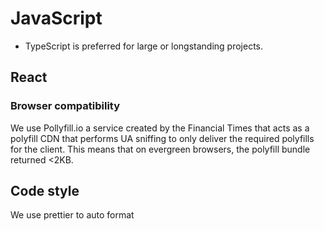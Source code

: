 # JavaScript
- TypeScript is preferred for large or longstanding projects.

## React

### Browser compatibility
We use Pollyfill.io a service created by the Financial Times that acts as a polyfill CDN that performs UA sniffing to only deliver the required polyfills for the client. This means that on evergreen browsers, the polyfill bundle returned \<2KB.

## Code style
We use prettier to auto format 